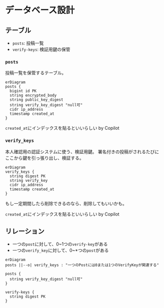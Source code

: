 # データベース設計

## テーブル

- `posts`: 投稿一覧
- `verify-keys`: 検証用鍵の保管

### `posts`
投稿一覧を保管するテーブル。

```mermaid
erDiagram
posts {
  bigint id PK
  string encrypted_body
  string public_key_digest
  string verify_key_digest "null可"
  cidr ip_address
  timestamp created_at
}
```

`created_at`にインデックスを貼るといいらしい by Copilot

### `verify_keys`
本人確認用の認証システムに使う、検証用鍵。
署名付きの投稿がされるたびにここから鍵を引っ張り出し、検証する。

```mermaid
erDiagram
verify_keys {
  string digest PK
  string verify_key
  cidr ip_address
  timestamp created_at
}
```

もし一定期間したら削除できるのなら、削除してもいいかも。

`created_at`にインデックスを貼るといいらしい by Copilot

## リレーション
- 一つの`post`に対して、0~1つの`verify-key`がある
- 一つの`verify_key`に対して、0~*つの`post`がある

```mermaid
erDiagram
posts ||--o| verify_keys : "一つのPostには0または1つのVerifyKeyが関連する"

posts {
  string verify_key_digest "null可"
}

verify-keys {
  string digest PK
}
```